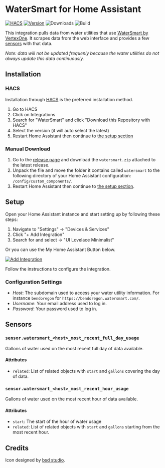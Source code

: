# WaterSmart for Home Assistant

[![HACS](https://img.shields.io/badge/hacs-default-orange)][hacs-repo]
[![Version](https://img.shields.io/github/v/release/wbyoung/watersmart)][releases]
![Downloads](https://img.shields.io/github/downloads/wbyoung/watersmart/total)
![Build](https://img.shields.io/github/actions/workflow/status/wbyoung/watersmart/pytest.yml
)

This integration pulls data from water utilities that use [WaterSmart by VertexOne][vertexone].
It scrapes data from the web interface and provides a few [sensors](#sensors) with that data.

_Note: data will not be updated frequenly because the water utilities do not always update
this data continuously._

## Installation

### HACS

Installation through [HACS][hacs] is the preferred installation method.

1. Go to HACS
1. Click on Integrations
1. Search for "WaterSmart" and click "Download this Repository with HACS"
1. Select the version (it will auto select the latest)
1. Restart Home Assistant then continue to [the setup section](#setup)

### Manual Download

1. Go to the [release page][releases] and download the `watersmart.zip` attached to the latest
   release.
1. Unpack the file and move the folder it contains called `watersmart` to the following
   directory of your Home Assistant configuration: `/config/custom_components/`.
1. Restart Home Assistant then continue to [the setup section](#setup).

## Setup

Open your Home Assistant instance and start setting up by following these steps:

1. Navigate to "Settings" &rarr; "Devices & Services"
1. Click "+ Add Integration"
1. Search for and select &rarr; "UI Lovelace Minimalist"

Or you can use the My Home Assistant Button below.

[![Add Integration](https://my.home-assistant.io/badges/config_flow_start.svg)][config-flow-start]

Follow the instructions to configure the integration.

### Configuration Settings

* _Host_: The subdomain used to access your water utility information. For instance
  `bendoregon`  for `https://bendoregon.watersmart.com/`.
* _Username_: Your email address used to log in.
* _Password_: Your password used to log in.

## Sensors

### `sensor.watersmart_<host>_most_recent_full_day_usage`

Gallons of water used on the most recent full day of data available.

#### Attributes

* `related`: List of related objects with `start` and `gallons` covering the day of data.


### `sensor.watersmart_<host>_most_recent_hour_usage`

Gallons of water used on the most recent hour of data available.

#### Attributes

* `start`: The start of the hour of water usage
* `related`: List of related objects with `start` and `gallons` starting from the most recent
  hour.

## Credits

Icon designed by [bsd studio][bsd-attribution].

[bsd-attribution]: https://thenounproject.com/creator/nesterenko.ruslan
[config-flow-start]: https://my.home-assistant.io/redirect/config_flow_start/?domain=watersmart
[hacs]: https://hacs.xyz/
[hacs-repo]: https://github.com/hacs/integration
[releases]: https://github.com/wbyoung/watersmart/releases
[vertexone]: https://www.vertexone.net/
